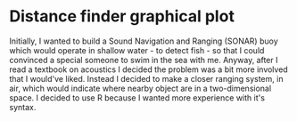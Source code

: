 # Distance finder graphical plot

Initially, I wanted to build a Sound Navigation and Ranging (SONAR) buoy which would operate in shallow water - to detect fish - so that I could convinced a special someone to swim in the sea with me. Anyway, after I read a textbook on acoustics I decided the problem was a bit more involved that I would've liked. Instead I decided to make a closer ranging system, in air, which would indicate where nearby object are in a two-dimensional space. I decided to use R because I wanted more experience with it's syntax.
